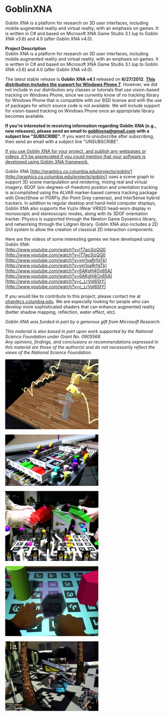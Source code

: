 # GoblinXNA
Goblin XNA is a platform for research on 3D user interfaces, including mobile augmented reality and virtual reality, with an emphasis on games. It is written in C# and based on Microsoft XNA Game Studio 3.1 (up to Goblin XNA v3.6) and 4.0 (after Goblin XNA v4.0).

**Project Description**  
Goblin XNA is a platform for research on 3D user interfaces, including mobile augmented reality and virtual reality, with an emphasis on games. It is written in C# and based on Microsoft XNA Game Studio 3.1 (up to Goblin XNA v3.6) and 4.0 (after Goblin XNA v4.0).  

The latest stable release is **Goblin XNA v4.1** released on **6/27/2012**. <u>**This distribution includes the support for Windows Phone 7**</u>. However, we did not include in our distribution any classes or tutorials that use vision-based tracking on Windows Phone, since we currently know of no tracking library for Windows Phone that is compatible with our BSD license and with the use of packages for which source code is not available. We will include support for vision-based tracking on Windows Phone once an appropriate library becomes available.  

**If you're interested in receiving information regarding Goblin XNA (e.g., new releases), please send an email to goblinxna@gmail.com with a subject line "SUBSCRIBE".** If you want to unsubscribe after subscribing, then send an email with a subject line "UNSUBSCRIBE".  

<u>If you use Goblin XNA for your project, and publish any webpages or videos, it'll be appreciated if you could mention that your software is developed using Goblin XNA framework.</u>  

Goblin XNA [http://graphics.cs.columbia.edu/projects/goblin/](http://graphics.cs.columbia.edu/projects/goblin/) uses a scene graph to support 3D scene manipulation and rendering, mixing real and virtual imagery. 6DOF (six-degrees-of-freedom) position and orientation tracking is accomplished using the ALVAR marker-based camera tracking package with DirectShow or PGRFly (for Point Grey cameras), and InterSense hybrid trackers. In addition to regular desktop and hand-held computer displays, Goblin XNA also supports the Vuzix iWear VR920 head-worn display in monoscopic and stereoscopic modes, along with its 3DOF orientation tracker. Physics is supported through the Newton Game Dynamics library, and networking through the Lidgren library. Goblin XNA also includes a 2D GUI system to allow the creation of classical 2D interaction components.  

Here are the videos of some interesting games we have developed using Goblin XNA:  
[http://www.youtube.com/watch?v=IT7ao3izQQI](http://www.youtube.com/watch?v=IT7ao3izQQI)  
[http://www.youtube.com/watch?v=ym1xaRrfgTk](http://www.youtube.com/watch?v=ym1xaRrfgTk)  
[http://www.youtube.com/watch?v=6AKgH4On65A](http://www.youtube.com/watch?v=6AKgH4On65A)  
[http://www.youtube.com/watch?v=c_LrVqI6StY](http://www.youtube.com/watch?v=c_LrVqI6StY)  

If you would like to contribute to this project, please contact me at ohan@cs.columbia.edu. We are especially looking for people who can develop more sophisticated shaders that can enhance augmented reality (better shadow mapping, reflection, water effect, etc).  

_Goblin XNA was funded in part by a generous gift from Microsoft Research._  

_This material is also based in part upon work supported by the National Science Foundation under Grant No. 0905569._  
_Any opinions, findings, and conclusions or recommendations expressed in this material are those of the author(s) and do not necessarily reflect the views of the National Science Foundation._  

![armonica.jpg](/fb23b1d0-5c73-4b6e-b625-7cf030c32bc9 "armonica.jpg")  

![armable.jpg](/d68469e6-781f-4daa-acf6-9c68ce713d3a "armable.jpg")  

![ardomino.jpg](/6c8b64e6-b053-4e74-9d78-14f530fbff64 "ardomino.jpg")  

![armodeler.jpg](/1741cb49-8451-4fd9-be66-bd71aaf1d4c8 "armodeler.jpg")  

![arracing.jpg](/a8601e1f-d6f6-4a71-a164-e50b275c3697 "arracing.jpg")</div>
